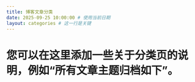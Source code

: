 ```yaml
---
title: 博客文章分类
date: 2025-09-25 10:00:00 # 使用当前日期
layout: categories # 这一行是关键
---
```

# 您可以在这里添加一些关于分类页的说明，例如“所有文章主题归档如下”。